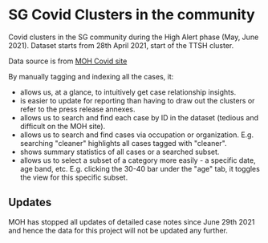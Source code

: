 # SG Covid Clusters in the community

Covid clusters in the SG community during the High Alert phase (May, June 2021). Dataset starts from 28th April 2021, start of the TTSH cluster.

Data source is from [MOH Covid site](https://www.moh.gov.sg/covid-19)

By manually tagging and indexing all the cases, it:

* allows us, at a glance, to intuitively get case relationship insights.
* is easier to update for reporting than having to draw out the clusters or refer to the press release annexes.
* allows us to search and find each case by ID in the dataset (tedious and difficult on the MOH site).
* allows us to search and find cases via occupation or organization. E.g. searching "cleaner" highlights all cases tagged with "cleaner".
* shows summary statistics of all cases or a searched subset.
* allows us to select a subset of a category more easily - a specific date, age band, etc. E.g. clicking the 30-40 bar under the "age" tab, it toggles the view for this specific subset.

## Updates ##

MOH has stopped all updates of detailed case notes since June 29th 2021 and hence the data for this project will not be updated any further.